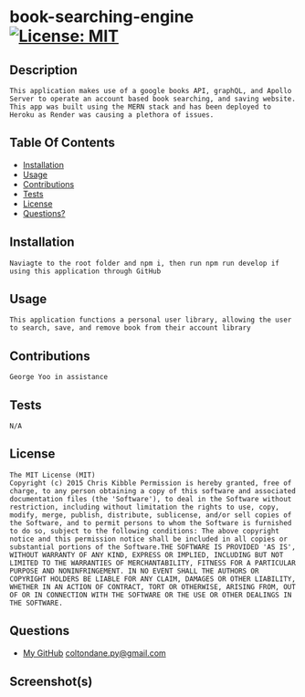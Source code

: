 # book-searching-engine [![License: MIT](https://img.shields.io/badge/License-MIT-yellow.svg)](https://opensource.org/licenses/MIT)
## Description
    This application makes use of a google books API, graphQL, and Apollo Server to operate an account based book searching, and saving website. This app was built using the MERN stack and has been deployed to Heroku as Render was causing a plethora of issues.
## Table Of Contents
- [Installation](#installation)
- [Usage](#usage)
- [Contributions](#contributions)
- [Tests](#tests)
- [License](#license)
- [Questions?](#questions)
## Installation
    Naviagte to the root folder and npm i, then run npm run develop if using this application through GitHub
## Usage
    This application functions a personal user library, allowing the user to search, save, and remove book from their account library
## Contributions
    George Yoo in assistance
## Tests
    N/A
## License
    The MIT License (MIT)
	Copyright (c) 2015 Chris Kibble Permission is hereby granted, free of charge, to any person obtaining a copy of this software and associated documentation files (the 'Software'), to deal in the Software without restriction, including without limitation the rights to use, copy, modify, merge, publish, distribute, sublicense, and/or sell copies of the Software, and to permit persons to whom the Software is furnished to do so, subject to the following conditions: The above copyright notice and this permission notice shall be included in all copies or substantial portions of the Software.THE SOFTWARE IS PROVIDED 'AS IS', WITHOUT WARRANTY OF ANY KIND, EXPRESS OR IMPLIED, INCLUDING BUT NOT LIMITED TO THE WARRANTIES OF MERCHANTABILITY, FITNESS FOR A PARTICULAR PURPOSE AND NONINFRINGEMENT. IN NO EVENT SHALL THE AUTHORS OR COPYRIGHT HOLDERS BE LIABLE FOR ANY CLAIM, DAMAGES OR OTHER LIABILITY, WHETHER IN AN ACTION OF CONTRACT, TORT OR OTHERWISE, ARISING FROM, OUT OF OR IN CONNECTION WITH THE SOFTWARE OR THE USE OR OTHER DEALINGS IN THE SOFTWARE.
## Questions
- [My GitHub](https://github.com/coltondane)
    coltondane.py@gmail.com
## Screenshot(s)